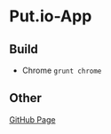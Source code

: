 # Put.io-App

## Build

- Chrome `grunt chrome`

## Other

[GitHub Page](https://macpie.github.io/Put.io-App/)
